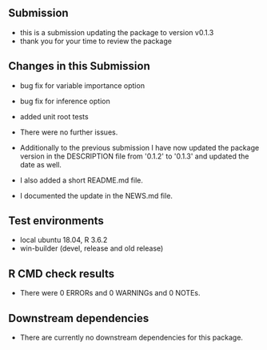 ## Submission
* this is a submission updating the package to version v0.1.3
* thank you for your time to review the package

## Changes in this Submission
* bug fix for variable importance option
* bug fix for inference option
* added unit root tests

* There were no further issues.
* Additionally to the previous submission I have now updated the package version 
in the DESCRIPTION file from '0.1.2' to '0.1.3' and updated the date as well.
* I also added a short README.md file.
* I documented the update in the NEWS.md file.

## Test environments
* local ubuntu 18.04, R 3.6.2
* win-builder (devel, release and old release)

## R CMD check results
* There were 0 ERRORs and 0 WARNINGs and 0 NOTEs. 

## Downstream dependencies
* There are currently no downstream dependencies for this package.
